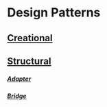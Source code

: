 # Design Patterns

## [Creational](https://github.com/AlexandreYembo/study-training/tree/master/Design_Patterns/Creational/readme.md)

## [Structural](https://github.com/AlexandreYembo/study-training/tree/master/Design_Patterns/Structural/readme.md)
##### [Adapter](https://github.com/AlexandreYembo/study-training/blob/master/Design_Patterns/Structural/01-Adapter/readme.md)
##### [Bridge](https://github.com/AlexandreYembo/study-training/blob/master/Design_Patterns/Structural/02-Bridge/readme.md)
